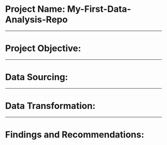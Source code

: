# Project Name: My-First-Data-Analysis-Repo

----
# Project Objective:


----
# Data Sourcing:


----
# Data Transformation:


----
# Findings and Recommendations: 
